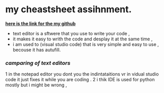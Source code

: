 # my cheastsheet assihnment.
[**here is the link for the my github**](https://github.com/Mokish/learning-journal.git)

- text editor is a sftwere that you use to write your code ,
- it makes it easy to writh the code and desplay it at the same time ,
- i am used to (visual studio code) that is very simple and easy to use , becouse it has autufill.
 
 
 
 ### *camparing of text editors*
 
 1 in the notepad editor you dont you the indintataitions vr in vidual studio code it just fixes it while you are coding .
 2 i thik IDE is used for python mostly but i might be wrong ,
 
